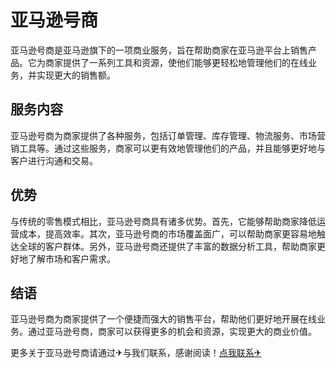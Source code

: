 # 亚马逊号商

亚马逊号商是亚马逊旗下的一项商业服务，旨在帮助商家在亚马逊平台上销售产品。它为商家提供了一系列工具和资源，使他们能够更轻松地管理他们的在线业务，并实现更大的销售额。

## 服务内容

亚马逊号商为商家提供了各种服务，包括订单管理、库存管理、物流服务、市场营销工具等。通过这些服务，商家可以更有效地管理他们的产品，并且能够更好地与客户进行沟通和交易。

## 优势

与传统的零售模式相比，亚马逊号商具有诸多优势。首先，它能够帮助商家降低运营成本，提高效率。其次，亚马逊号商的市场覆盖面广，可以帮助商家更容易地触达全球的客户群体。另外，亚马逊号商还提供了丰富的数据分析工具，帮助商家更好地了解市场和客户需求。

## 结语

亚马逊号商为商家提供了一个便捷而强大的销售平台，帮助他们更好地开展在线业务。通过亚马逊号商，商家可以获得更多的机会和资源，实现更大的商业价值。

更多关于亚马逊号商请通过✈与我们联系，感谢阅读！[点我联系✈](https://my.k02.cc)